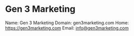 
# Gen 3 Marketing

Name: Gen 3 Marketing
Domain: gen3marketing.com
Home: https://gen3marketing.com
Email: info@gen3marketing.com
